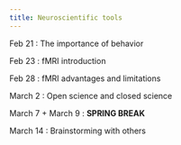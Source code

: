 ```yaml
---
title: Neuroscientific tools
---
```


Feb 21
:  The importance of behavior  

Feb 23
:  fMRI introduction  

Feb 28
:   fMRI advantages and limitations   

March 2
:   Open science and closed science   

March 7 + March 9
:  **SPRING BREAK**  

March 14
:   Brainstorming with others   
